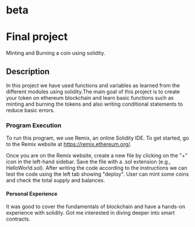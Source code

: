 # beta
# Final project

Minting and Burning a coin using solidity.
## Description

In this project we have used functions and variables as learned from the different modules using solidity.The main goal of this project is to create your token on ethereum blockchain and learn basic functions such as minting and burning the tokens and also writing conditional statements to reduce basic errors.

### Program Execution
To run this program, we use Remix, an online Solidity IDE. To get started, go to the Remix website at https://remix.ethereum.org/.

Once you are on the Remix website, create a new file by clicking on the "+" icon in the left-hand sidebar. Save the file with a .sol extension (e.g., HelloWorld.sol). 
After writing the code according to the instructions we can test the code using the left tab showing "deploy". User can mint some coins and check the total supply and balances.

#### Personal Experience
It was good to cover the fundamentals of blockchain and have a hands-on experience with solidity. Got me interested in diving deeper into smart contracts.

